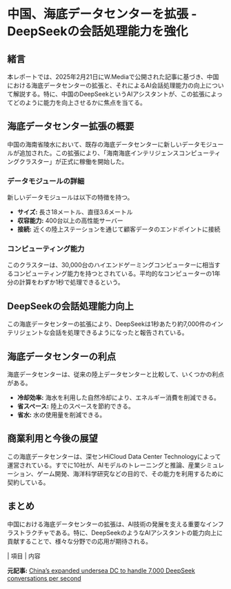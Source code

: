 # 中国、海底データセンターを拡張 - DeepSeekの会話処理能力を強化

## 緒言

本レポートでは、2025年2月21日にW.Mediaで公開された記事に基づき、中国における海底データセンターの拡張と、それによるAI会話処理能力の向上について解説する。特に、中国のDeepSeekというAIアシスタントが、この拡張によってどのように能力を向上させるかに焦点を当てる。

## 海底データセンター拡張の概要

中国の海南省陵水において、既存の海底データセンターに新しいデータモジュールが追加された。この拡張により、「海南海底インテリジェンスコンピューティングクラスター」が正式に稼働を開始した。

### データモジュールの詳細

新しいデータモジュールは以下の特徴を持つ。

* **サイズ:** 長さ18メートル、直径3.6メートル
* **収容能力:** 400台以上の高性能サーバー
* **接続:** 近くの陸上ステーションを通じて顧客データのエンドポイントに接続

### コンピューティング能力

このクラスターは、30,000台のハイエンドゲーミングコンピューターに相当するコンピューティング能力を持つとされている。平均的なコンピューターの1年分の計算をわずか1秒で処理できるという。

## DeepSeekの会話処理能力向上

この海底データセンターの拡張により、DeepSeekは1秒あたり約7,000件のインテリジェントな会話を処理できるようになったと報告されている。

## 海底データセンターの利点

海底データセンターは、従来の陸上データセンターと比較して、いくつかの利点がある。

* **冷却効率:** 海水を利用した自然冷却により、エネルギー消費を削減できる。
* **省スペース:** 陸上のスペースを節約できる。
* **省水:** 水の使用量を削減できる。

## 商業利用と今後の展望

この海底データセンターは、深センHiCloud Data Center Technologyによって運営されている。すでに10社が、AIモデルのトレーニングと推論、産業シミュレーション、ゲーム開発、海洋科学研究などの目的で、その能力を利用するために契約している。

## まとめ

中国における海底データセンターの拡張は、AI技術の発展を支える重要なインフラストラクチャである。特に、DeepSeekのようなAIアシスタントの能力向上に貢献することで、様々な分野での応用が期待される。

| 項目 | 内容 

**元記事:** [China’s expanded undersea DC to handle 7,000 DeepSeek conversations per second](https://w.media/chinas-expanded-undersea-dc-to-handle-7000-deepseek-conversations-per-second/)